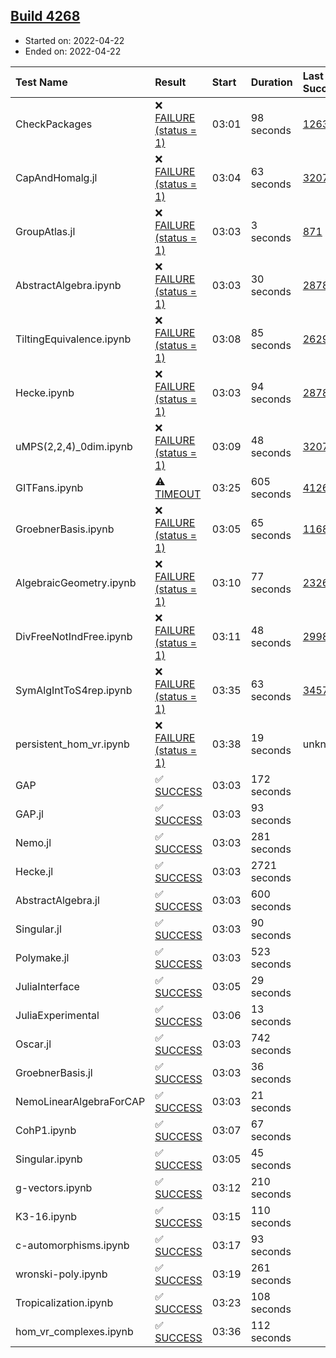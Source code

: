 ## [Build 4268](https://oscarci.mathematik.uni-kl.de/job/oscar-stable/4268/)

* Started on: 2022-04-22
* Ended on: 2022-04-22

| Test Name    | Result | Start | Duration | Last Success | First Failure |
|:-------------|:-------|:------|:---------|:-------------|:--------------|
| CheckPackages | ❌ [FAILURE (status = 1)](https://oscarci.mathematik.uni-kl.de/job/oscar-stable/4268/artifact/logs/build-4268/CheckPackages.log) | 03:01 | 98 seconds | [1263](https://oscarci.mathematik.uni-kl.de/job/oscar-stable/1263/) | [1264](https://oscarci.mathematik.uni-kl.de/job/oscar-stable/1264/) |
| CapAndHomalg.jl | ❌ [FAILURE (status = 1)](https://oscarci.mathematik.uni-kl.de/job/oscar-stable/4268/artifact/logs/build-4268/CapAndHomalg.jl.log) | 03:04 | 63 seconds | [3207](https://oscarci.mathematik.uni-kl.de/job/oscar-stable/3207/) | [3208](https://oscarci.mathematik.uni-kl.de/job/oscar-stable/3208/) |
| GroupAtlas.jl | ❌ [FAILURE (status = 1)](https://oscarci.mathematik.uni-kl.de/job/oscar-stable/4268/artifact/logs/build-4268/GroupAtlas.jl.log) | 03:03 | 3 seconds | [871](https://oscarci.mathematik.uni-kl.de/job/oscar-stable/871/) | [872](https://oscarci.mathematik.uni-kl.de/job/oscar-stable/872/) |
| AbstractAlgebra.ipynb | ❌ [FAILURE (status = 1)](https://oscarci.mathematik.uni-kl.de/job/oscar-stable/4268/artifact/logs/build-4268/AbstractAlgebra.ipynb.log) | 03:03 | 30 seconds | [2878](https://oscarci.mathematik.uni-kl.de/job/oscar-stable/2878/) | [2879](https://oscarci.mathematik.uni-kl.de/job/oscar-stable/2879/) |
| TiltingEquivalence.ipynb | ❌ [FAILURE (status = 1)](https://oscarci.mathematik.uni-kl.de/job/oscar-stable/4268/artifact/logs/build-4268/TiltingEquivalence.ipynb.log) | 03:08 | 85 seconds | [2629](https://oscarci.mathematik.uni-kl.de/job/oscar-stable/2629/) | [2630](https://oscarci.mathematik.uni-kl.de/job/oscar-stable/2630/) |
| Hecke.ipynb | ❌ [FAILURE (status = 1)](https://oscarci.mathematik.uni-kl.de/job/oscar-stable/4268/artifact/logs/build-4268/Hecke.ipynb.log) | 03:03 | 94 seconds | [2878](https://oscarci.mathematik.uni-kl.de/job/oscar-stable/2878/) | [2879](https://oscarci.mathematik.uni-kl.de/job/oscar-stable/2879/) |
| uMPS(2,2,4)_0dim.ipynb | ❌ [FAILURE (status = 1)](https://oscarci.mathematik.uni-kl.de/job/oscar-stable/4268/artifact/logs/build-4268/uMPS-2-2-4-_0dim.ipynb.log) | 03:09 | 48 seconds | [3207](https://oscarci.mathematik.uni-kl.de/job/oscar-stable/3207/) | [3208](https://oscarci.mathematik.uni-kl.de/job/oscar-stable/3208/) |
| GITFans.ipynb | ⚠ [TIMEOUT](https://oscarci.mathematik.uni-kl.de/job/oscar-stable/4268/artifact/logs/build-4268/GITFans.ipynb.log) | 03:25 | 605 seconds | [4126](https://oscarci.mathematik.uni-kl.de/job/oscar-stable/4126/) | [4127](https://oscarci.mathematik.uni-kl.de/job/oscar-stable/4127/) |
| GroebnerBasis.ipynb | ❌ [FAILURE (status = 1)](https://oscarci.mathematik.uni-kl.de/job/oscar-stable/4268/artifact/logs/build-4268/GroebnerBasis.ipynb.log) | 03:05 | 65 seconds | [1168](https://oscarci.mathematik.uni-kl.de/job/oscar-stable/1168/) | [1169](https://oscarci.mathematik.uni-kl.de/job/oscar-stable/1169/) |
| AlgebraicGeometry.ipynb | ❌ [FAILURE (status = 1)](https://oscarci.mathematik.uni-kl.de/job/oscar-stable/4268/artifact/logs/build-4268/AlgebraicGeometry.ipynb.log) | 03:10 | 77 seconds | [2326](https://oscarci.mathematik.uni-kl.de/job/oscar-stable/2326/) | [2327](https://oscarci.mathematik.uni-kl.de/job/oscar-stable/2327/) |
| DivFreeNotIndFree.ipynb | ❌ [FAILURE (status = 1)](https://oscarci.mathematik.uni-kl.de/job/oscar-stable/4268/artifact/logs/build-4268/DivFreeNotIndFree.ipynb.log) | 03:11 | 48 seconds | [2998](https://oscarci.mathematik.uni-kl.de/job/oscar-stable/2998/) | [2999](https://oscarci.mathematik.uni-kl.de/job/oscar-stable/2999/) |
| SymAlgIntToS4rep.ipynb | ❌ [FAILURE (status = 1)](https://oscarci.mathematik.uni-kl.de/job/oscar-stable/4268/artifact/logs/build-4268/SymAlgIntToS4rep.ipynb.log) | 03:35 | 63 seconds | [3457](https://oscarci.mathematik.uni-kl.de/job/oscar-stable/3457/) | [3458](https://oscarci.mathematik.uni-kl.de/job/oscar-stable/3458/) |
| persistent_hom_vr.ipynb | ❌ [FAILURE (status = 1)](https://oscarci.mathematik.uni-kl.de/job/oscar-stable/4268/artifact/logs/build-4268/persistent_hom_vr.ipynb.log) | 03:38 | 19 seconds | unknown | unknown |
| GAP | ✅ [SUCCESS](https://oscarci.mathematik.uni-kl.de/job/oscar-stable/4268/artifact/logs/build-4268/GAP.log) | 03:03 | 172 seconds |  |  |
| GAP.jl | ✅ [SUCCESS](https://oscarci.mathematik.uni-kl.de/job/oscar-stable/4268/artifact/logs/build-4268/GAP.jl.log) | 03:03 | 93 seconds |  |  |
| Nemo.jl | ✅ [SUCCESS](https://oscarci.mathematik.uni-kl.de/job/oscar-stable/4268/artifact/logs/build-4268/Nemo.jl.log) | 03:03 | 281 seconds |  |  |
| Hecke.jl | ✅ [SUCCESS](https://oscarci.mathematik.uni-kl.de/job/oscar-stable/4268/artifact/logs/build-4268/Hecke.jl.log) | 03:03 | 2721 seconds |  |  |
| AbstractAlgebra.jl | ✅ [SUCCESS](https://oscarci.mathematik.uni-kl.de/job/oscar-stable/4268/artifact/logs/build-4268/AbstractAlgebra.jl.log) | 03:03 | 600 seconds |  |  |
| Singular.jl | ✅ [SUCCESS](https://oscarci.mathematik.uni-kl.de/job/oscar-stable/4268/artifact/logs/build-4268/Singular.jl.log) | 03:03 | 90 seconds |  |  |
| Polymake.jl | ✅ [SUCCESS](https://oscarci.mathematik.uni-kl.de/job/oscar-stable/4268/artifact/logs/build-4268/Polymake.jl.log) | 03:03 | 523 seconds |  |  |
| JuliaInterface | ✅ [SUCCESS](https://oscarci.mathematik.uni-kl.de/job/oscar-stable/4268/artifact/logs/build-4268/JuliaInterface.log) | 03:05 | 29 seconds |  |  |
| JuliaExperimental | ✅ [SUCCESS](https://oscarci.mathematik.uni-kl.de/job/oscar-stable/4268/artifact/logs/build-4268/JuliaExperimental.log) | 03:06 | 13 seconds |  |  |
| Oscar.jl | ✅ [SUCCESS](https://oscarci.mathematik.uni-kl.de/job/oscar-stable/4268/artifact/logs/build-4268/Oscar.jl.log) | 03:03 | 742 seconds |  |  |
| GroebnerBasis.jl | ✅ [SUCCESS](https://oscarci.mathematik.uni-kl.de/job/oscar-stable/4268/artifact/logs/build-4268/GroebnerBasis.jl.log) | 03:03 | 36 seconds |  |  |
| NemoLinearAlgebraForCAP | ✅ [SUCCESS](https://oscarci.mathematik.uni-kl.de/job/oscar-stable/4268/artifact/logs/build-4268/NemoLinearAlgebraForCAP.log) | 03:03 | 21 seconds |  |  |
| CohP1.ipynb | ✅ [SUCCESS](https://oscarci.mathematik.uni-kl.de/job/oscar-stable/4268/artifact/logs/build-4268/CohP1.ipynb.log) | 03:07 | 67 seconds |  |  |
| Singular.ipynb | ✅ [SUCCESS](https://oscarci.mathematik.uni-kl.de/job/oscar-stable/4268/artifact/logs/build-4268/Singular.ipynb.log) | 03:05 | 45 seconds |  |  |
| g-vectors.ipynb | ✅ [SUCCESS](https://oscarci.mathematik.uni-kl.de/job/oscar-stable/4268/artifact/logs/build-4268/g-vectors.ipynb.log) | 03:12 | 210 seconds |  |  |
| K3-16.ipynb | ✅ [SUCCESS](https://oscarci.mathematik.uni-kl.de/job/oscar-stable/4268/artifact/logs/build-4268/K3-16.ipynb.log) | 03:15 | 110 seconds |  |  |
| c-automorphisms.ipynb | ✅ [SUCCESS](https://oscarci.mathematik.uni-kl.de/job/oscar-stable/4268/artifact/logs/build-4268/c-automorphisms.ipynb.log) | 03:17 | 93 seconds |  |  |
| wronski-poly.ipynb | ✅ [SUCCESS](https://oscarci.mathematik.uni-kl.de/job/oscar-stable/4268/artifact/logs/build-4268/wronski-poly.ipynb.log) | 03:19 | 261 seconds |  |  |
| Tropicalization.ipynb | ✅ [SUCCESS](https://oscarci.mathematik.uni-kl.de/job/oscar-stable/4268/artifact/logs/build-4268/Tropicalization.ipynb.log) | 03:23 | 108 seconds |  |  |
| hom_vr_complexes.ipynb | ✅ [SUCCESS](https://oscarci.mathematik.uni-kl.de/job/oscar-stable/4268/artifact/logs/build-4268/hom_vr_complexes.ipynb.log) | 03:36 | 112 seconds |  |  |
